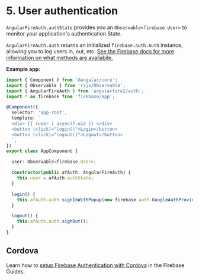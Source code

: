 # 5. User authentication

`AngularFireAuth.authState` provides you an `Observable<firebase.User>` to monitor your application's authentication State.

`AngularFireAuth.auth` returns an initialized
`firebase.auth.Auth` instance, allowing you to log users in, out, etc. [See
the Firebase docs for more information on what methods are availabile.](https://firebase.google.com/docs/reference/js/firebase.auth.Auth)

**Example app:**

```ts
import { Component } from '@angular/core';
import { Observable } from 'rxjs/Observable';
import { AngularFireAuth } from 'angularfire2/auth';
import * as firebase from 'firebase/app';

@Component({
  selector: 'app-root',
  template: `
  <div> {{ (user | async)?.uid }} </div>
  <button (click)="login()">Login</button>
  <button (click)="logout()">Logout</button>
  `,
})
export class AppComponent {

  user: Observable<firebase.User>;

  constructor(public afAuth: AngularFireAuth) {
    this.user = afAuth.authState;
  }

  login() {
    this.afAuth.auth.signInWithPopup(new firebase.auth.GoogleAuthProvider());
  }

  logout() {
    this.afAuth.auth.signOut();
  }
}
```

## Cordova

Learn how to [setup Firebase Authentication with Cordova](https://firebase.google.com/docs/auth/web/cordova) in the Firebase Guides.
